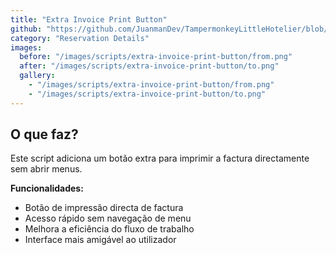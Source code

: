 ```yaml
---
title: "Extra Invoice Print Button"
github: "https://github.com/JuanmanDev/TampermonkeyLittleHotelier/blob/main/frontdesk/reservationDetails/showExtraButtonPrintInvoice.user.js"
category: "Reservation Details"
images:
  before: "/images/scripts/extra-invoice-print-button/from.png"
  after: "/images/scripts/extra-invoice-print-button/to.png"
  gallery:
    - "/images/scripts/extra-invoice-print-button/from.png"
    - "/images/scripts/extra-invoice-print-button/to.png"
---
```


## O que faz?

Este script adiciona um botão extra para imprimir a factura directamente sem abrir menus.

**Funcionalidades:**
- Botão de impressão directa de factura
- Acesso rápido sem navegação de menu
- Melhora a eficiência do fluxo de trabalho
- Interface mais amigável ao utilizador
